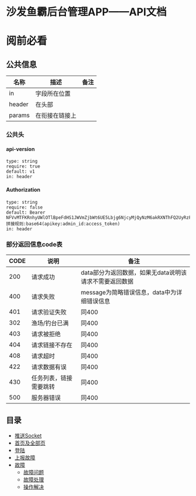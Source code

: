 # 沙发鱼霸后台管理APP——API文档

# 阅前必看

## 公共信息

| 名称 | 描述 | 备注 |
| ---- | ---- | ---- |
| in | 字段所在位置 |  |
| header | 在头部 |  |
| params | 在衔接在链接上 |

### 公共头

#### api-version
```
type: string
require: true
default: v1
in: header
```

#### Authorization
```
type: string
require: false
default: Bearer NFVvMTFKRnhyUWlOTlBpeFdHS1JWVmZjbWt6UE5Lbjg6NjcyMjQyNzM6akRXNThFQ2UyRzFyM1FSRlpxZDcwVTg0Njd6aU40b2M=
拼接规则:base64(apikey:admin_id:access_token)
in: header
```

### 部分返回信息code表

| CODE  |    说明      | 备注  |
| ----- |    ----      | ---  |
| 200   | 请求成功     | data部分为返回数据，如果无data说明该请求不需要返回数据 |
| 400   | 请求失败    | message为简略错误信息，data中为详细错误信息 |
| 401   | 请求验证失败  | 同400 |
| 302   | 渔场/钓台已满  | 同400 |
| 403   | 请求被拒绝  | 同400 |
| 404   | 请求链接不存在 | 同400 |
| 408   | 请求超时 | 同400 |
| 422   | 请求数据有误 | 同400 |
| 430   | 任务列表，链接需要跳转 | 同400 |
| 500   | 服务器错误 | 同400 |

## 目录

- [推送Socket](https://github.com/waitforu/docs/blob/master/backend/socket.md)
- [首页及全部页](https://github.com/waitforu/docs/blob/master/backend/index/index.md)
- [登陆](https://github.com/waitforu/docs/blob/master/backend/login/save.md)
- [上报故障](https://github.com/waitforu/docs/tree/master/backend/report/save.md)
- [故障](https://github.com/waitforu/docs/tree/master/backend/fault)
	- [故障问题](https://github.com/waitforu/docs/tree/master/backend/fault/create.md)
	- [故障处理](https://github.com/waitforu/docs/tree/master/backend/fault/update.md)
	- [操作解决](https://github.com/waitforu/docs/tree/master/backend/fault/read.md)